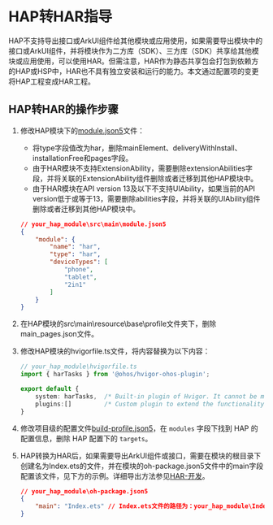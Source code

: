 # HAP转HAR指导
<!--Kit: Ability Kit-->
<!--Subsystem: BundleManager-->
<!--Owner: @wanghang904-->
<!--Designer: @hanfeng6-->
<!--Tester: @kongjing2-->
<!--Adviser: @Brilliantry_Rui-->

HAP不支持导出接口或ArkUI组件给其他模块或应用使用，如果需要导出模块中的接口或ArkUI组件，并将模块作为二方库（SDK）、三方库（SDK）共享给其他模块或应用使用，可以使用HAR。但需注意，HAR作为静态共享包会打包到依赖方的HAP或HSP中，HAR也不具有独立安装和运行的能力。本文通过配置项的变更将HAP工程变成HAR工程。
## HAP转HAR的操作步骤

1. 修改HAP模块下的[module.json5](./module-configuration-file.md)文件：
    - 将type字段值改为har，删除mainElement、deliveryWithInstall、installationFree和pages字段。
    - 由于HAR模块不支持ExtensionAbility，需要删除extensionAbilities字段，并将关联的ExtensionAbility组件删除或者迁移到其他HAP模块中。
    - 由于HAR模块在API version 13及以下不支持UIAbility，如果当前的API version低于或等于13，需要删除abilities字段，并将关联的UIAbility组件删除或者迁移到其他HAP模块中。
    ```json
    // your_hap_module\src\main\module.json5
    {
        "module": {
            "name": "har",
            "type": "har",
            "deviceTypes": [
                "phone",
                "tablet",
                "2in1"
            ]
        }
    }
    ```

2. 在HAP模块的src\main\resource\base\profile文件夹下，删除main_pages.json文件。

3. 修改HAP模块的hvigorfile.ts文件，将内容替换为以下内容：
    ```ts
    // your_hap_module\hvigorfile.ts
    import { harTasks } from '@ohos/hvigor-ohos-plugin';

    export default {
        system: harTasks,  /* Built-in plugin of Hvigor. It cannot be modified. */
        plugins:[]         /* Custom plugin to extend the functionality of Hvigor. */
    }
    ```

4. 修改项目级的配置文件[build-profile.json5](https://developer.huawei.com/consumer/cn/doc/harmonyos-guides/ide-hvigor-build-profile-app)，在 `modules` 字段下找到 HAP 的配置信息，删除 HAP 配置下的 `targets`。

5. HAP转换为HAR后，如果需要导出ArkUI组件或接口，需要在模块的根目录下创建名为Index.ets的文件，并在模块的oh-package.json5文件中的main字段配置该文件，见下方的示例。详细导出方法参见[HAR-开发](./har-package.md#开发)。
    ```json
    // your_hap_module\oh-package.json5
    {
        "main": "Index.ets" // Index.ets文件的路径为：your_hap_module\Index.ets
    }
    ```